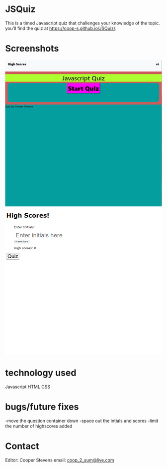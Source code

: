 # JSQuiz
This is a timed Javascript quiz that challenges your knowledge of the topic. you'll find the quiz at https://coop-s.github.io/JSQuiz/.

# Screenshots
![JS Quiz](./quiz-snip.PNG)
![high scores](./scores-snip.PNG)

# technology used
Javascript
HTML
CSS

# bugs/future fixes
-move the question container down
-space out the intials and scores
-limit the number of highscores added

# Contact
Editor: Cooper Stevens
email: coop_2_sum@live.com